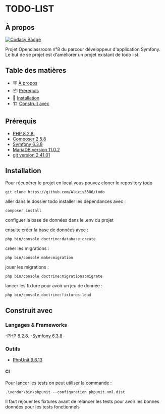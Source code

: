 # TODO-LIST

## À propos
[![Codacy Badge](https://app.codacy.com/project/badge/Grade/77732f72d23c42989fe86fa6d3979354)](https://app.codacy.com/gh/Alexis3386/todo/dashboard?utm_source=gh&utm_medium=referral&utm_content=&utm_campaign=Badge_grade)

Projet Openclassroom n°8 du parcour développeur d'application Symfony.
Le but de se projet est d'améliorer un projet existant de todo list.

## Table des matières

- 🪧 [À propos](#à-propos)
- 📦 [Prérequis](#prérequis)
- 🚀 [Installation](#installation)
- 🏗️ [Construit avec](#construit-avec)

## Prérequis

 - [PHP 8.2.8.](https://www.php.net/manual/fr/) 
 - [Composer 2.5.8](https://getcomposer.org/doc/)
 - [Symfony 6.3.8](https://symfony.com/doc/current/index.html)
 - [MariaDB version 11.0.2](https://mariadb.org/documentation/)
 - [git version 2.41.01](https://git-scm.com/doc)

## Installation

Pour récupérer le projet en local vous pouvez cloner le repository [todo](https://github.com/Alexis3386/todo)

```
git clone https://github.com/Alexis3386/todo
```
aller dans le dossier todo
installer les dépendances avec :
```
composer install
```
configuer la base de données dans le .env du projet

ensuite créer la base de données avec :
```
php bin/console doctrine:database:create
```
créer les migrations :

```
php bin/console make:migration
```
jouer les migrations :
```
php bin/console doctrine:migrations:migrate
```
lancer les fixture pour avoir un jeu de donnée :
```
php bin/console doctrine:fixtures:load
```

## Construit avec

### Langages & Frameworks 

-[PHP 8.2.8.](https://www.php.net/manual/fr/)
-[Symfony 6.3.8](https://symfony.com/doc/current/index.html)


### Outils

- [PhpUnit 9.6.13](https://phpunit.de/documentation.html)

#### CI

Pour lancer les tests on peut utiliser la commande :

```
.\vendor\bin\phpunit --configuration phpunit.xml.dist
```
Il faut rejouer les fixtures avant de relancer 
les tests pour avoir les bonnes données pour les tests fonctionnels